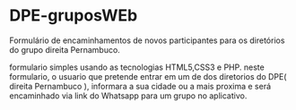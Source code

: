 # DPE-gruposWEb
Formulário de encaminhamentos de novos participantes para os diretórios do grupo direita Pernambuco.

formulario simples usando as tecnologias HTML5,CSS3 e PHP. neste formulario, o usuario que pretende entrar
em um de dos diretorios do DPE( direita Pernambuco ), informara a sua cidade ou a mais proxima e será encaminhado
via link do Whatsapp para um grupo no aplicativo.
